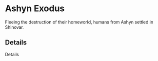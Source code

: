 # Ashyn Exodus
Fleeing the destruction of their homeworld, humans from Ashyn settled in Shinovar.

## Details
Details
